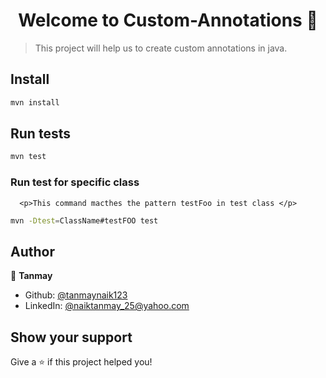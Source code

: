 <h1 align="center">Welcome to Custom-Annotations 👋</h1>
<p>
</p>

> This project will help us to create custom annotations in java.

## Install

```sh
mvn install
```

## Run tests

```sh
mvn test
```
### Run test for specific class
      <p>This command macthes the pattern testFoo in test class </p>
```sh 
mvn -Dtest=ClassName#testFOO test 
```
## Author

👤 **Tanmay**

* Github: [@tanmaynaik123](https://github.com/tanmaynaik123)
* LinkedIn: [@naiktanmay\_25@yahoo.com](https://linkedin.com/in/naiktanmay\_25@yahoo.com)

## Show your support

Give a ⭐️ if this project helped you!

